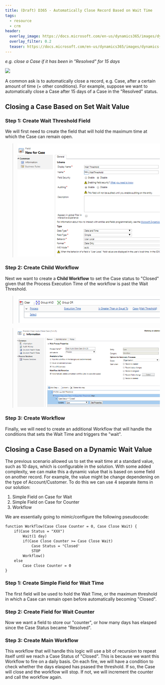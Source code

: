 ```yaml
---
title: (Draft) D365 - Automatically Close Record Based on Wait Time
tags:
  - resource
  - crm
header:
  overlay_image: https://docs.microsoft.com/en-us/dynamics365/images/dynamics-whats-new.svg
  overlay_filter: 0.2
  teaser: https://docs.microsoft.com/en-us/dynamics365/images/dynamics-whats-new.svg
---
```


*e.g. close a Case if it has been in "Resolved" for 15 days*

<img src="https://www.dqglobal.com/wp-content/uploads/2017/10/microsoft-dynamics-crm-365-icon.png" width="70">


A common ask is to automatically close a record, e.g. Case, after a certain amount of time (+ other conditions). For example, suppose we want to automatically close a Case after 15 days of a Case in the "Resolved" status. 

## Closing a Case Based on Set Wait Value

### Step 1: Create Wait Threshold Field

We will first need to create the field that will hold the maximum time at which the Case can remain open. 

> ![posts-crm-autoclose-case-1.png](/images/posts-crm-autoclose-case-1.png)


### Step 2: Create Child Workflow

Next we want to create a **Child Workflow** to set the Case status to "Closed" given that the Process Execution Time of the workflow is past the Wait Threshold. 

> ![posts-crm-autoclose-case-2.png](/images/posts-crm-autoclose-case-2.png)

> ![posts-crm-autoclose-case-3.png](/images/posts-crm-autoclose-case-3.png)


### Step 3: Create Workflow

Finally, we will need to create an additional Workflow that will handle the conditions that sets the Wait Time and triggers the "wait".



## Closing a Case Based on a Dynamic Wait Value

The previous scenario allowed us to set the wait time at a standard value, such as 10 days, which is configurable in the solution. With some added complexity, we can make this a dynamic value that is based on some field on another record. For example, the value might be change dependening on the type of Account/Customer. To do this we can use 4 separate items in our solution:

1. Simple Field on Case for Wait
2. Simple Field on Case for Counter
3. Workflow

We are essentially going to mimic/configure the following pseudocode:

```
function Workflow(Case Close Counter = 0, Case Close Wait) {
    if(Case Status = "XXX")
        Wait(1 day)
        if(Case Close Counter >= Case Close Wait)
            Case Status = "Closed'
            STOP
        Workflow()
    else
        Case Close Counter = 0
}
```

### Step 1: Create Simple Field for Wait Time

The first field will be used to hold the Wait Time, or the maximum threshold in which a Case can remain open before automatically becoming "Closed". 


### Step 2: Create  Field for Wait Counter

Now we want a field to store our "counter", or how many days has elasped since the Case Status became "Resolved". 


### Step 3: Create Main Workflow

This workflow that will handle this logic will use a bit of recursion to repeat itself until we reach a Case Status of "Closed". This is because we want this Workflow to fire on a daily basis. On each fire, we will have a condition to check whether the days elasped has psased the threshold. If so, the Case will close and the workflow will stop. If not, we will increment the counter and call the workflow again. 



